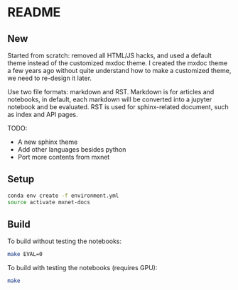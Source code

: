 # README

## New

Started from scratch: removed all HTML/JS hacks, and used a default theme
instead of the customized mxdoc theme. I created the mxdoc theme a few years
ago without quite understand how to make a customized theme, we need to
re-design it later.

Use two file formats: markdown and RST. Markdown is for articles and notebooks,
in default, each markdown will be converted into a jupyter notebook and be
evaluated. RST is used for sphinx-related document, such as index and API pages.

TODO:

- A new sphinx theme
- Add other languages besides python
- Port more contents from mxnet

## Setup

```bash
conda env create -f environment.yml
source activate mxnet-docs
```

## Build

To build without testing the notebooks:

```bash
make EVAL=0
```

To build with testing the notebooks (requires GPU):

```bash
make
```
